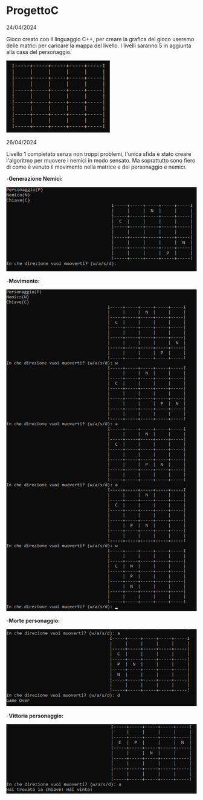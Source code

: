 # ProgettoC

24/04/2024

Gioco creato con il linguaggio C++, per creare la grafica del gioco useremo delle matrici per caricare la mappa del livello.
I livelli saranno 5 in aggiunta alla casa del personaggio.

<img src="assets/MappaLV1.png" alt= "Mappa 1° livello">

26/04/2024

Livello 1 completato senza non troppi problemi, l'unica sfida è stato creare l'algoritmo per muovere i nemici in modo sensato.
Ma soprattutto sono fiero di come è venuto il movimento nella matrice e del personaggio e nemici.

-**Generazione Nemici:**

<img src="assets/Generazione_Nemici.png" alt="Livello 1 generazione nemici">

-**Movimento:**

<img src="assets/MovimentoPersonaggioNemico.png" alt="Movimento personaggio nemico">

-**Morte personaggio:**

<img src="assets/MortePersonaggio.png" alt="Morte personaggio">

-**Vittoria personaggio:**

<img src="assets/Raggiungimento_della_chiave.png" alt="Vittoria personaggio">

